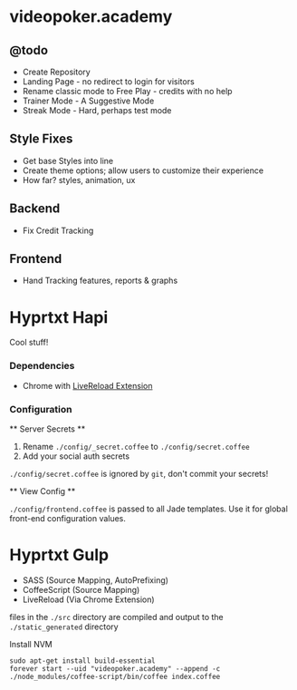 # videopoker.academy

## @todo

* Create Repository
* Landing Page - no redirect to login for visitors
* Rename classic mode to Free Play - credits with no help
* Trainer Mode - A Suggestive Mode
* Streak Mode - Hard, perhaps test mode

## Style Fixes

* Get base Styles into line
* Create theme options; allow users to customize their experience
* How far? styles, animation, ux

## Backend

* Fix Credit Tracking

## Frontend

* Hand Tracking features, reports & graphs

# Hyprtxt Hapi

Cool stuff!

### Dependencies

* Chrome with [LiveReload Extension](https://chrome.google.com/webstore/detail/livereload/jnihajbhpnppcggbcgedagnkighmdlei?hl=en)

### Configuration

** Server Secrets **

1. Rename `./config/_secret.coffee` to `./config/secret.coffee`
2. Add your social auth secrets

`./config/secret.coffee` is ignored by `git`, don't commit your secrets!

** View Config **

`./config/frontend.coffee` is passed to all Jade templates. Use it for global front-end configuration values.

# Hyprtxt Gulp

* SASS (Source Mapping, AutoPrefixing)
* CoffeeScript (Source Mapping)
* LiveReload (Via Chrome Extension)

files in the `./src` directory are compiled and output to the `./static_generated` directory

Install NVM

```
sudo apt-get install build-essential
forever start --uid "videopoker.academy" --append -c ./node_modules/coffee-script/bin/coffee index.coffee
```
